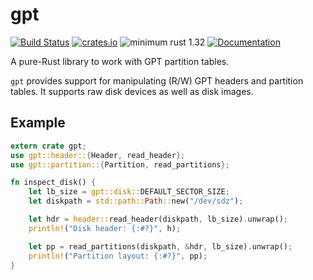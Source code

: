# gpt

[![Build Status](https://travis-ci.org/Quyzi/gpt.svg?branch=master)](https://travis-ci.org/Quyzi/gpt)
[![crates.io](https://img.shields.io/crates/v/gpt.svg)](https://crates.io/crates/gpt)
![minimum rust 1.32](https://img.shields.io/badge/rust-1.32%2B-orange.svg)
[![Documentation](https://docs.rs/gpt/badge.svg)](https://docs.rs/gpt)

A pure-Rust library to work with GPT partition tables.

`gpt` provides support for manipulating (R/W) GPT headers and partition
tables. It supports raw disk devices as well as disk images.

## Example

```rust
extern crate gpt;
use gpt::header::{Header, read_header};
use gpt::partition::{Partition, read_partitions};

fn inspect_disk() {
    let lb_size = gpt::disk::DEFAULT_SECTOR_SIZE;
    let diskpath = std::path::Path::new("/dev/sdz");

    let hdr = header::read_header(diskpath, lb_size).unwrap();
    println!("Disk header: {:#?}", h);

    let pp = read_partitions(diskpath, &hdr, lb_size).unwrap();
    println!("Partition layout: {:#?}", pp);
}
```
